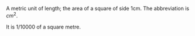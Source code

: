A metric unit of length; the area of a square of side 1cm. The
abbreviation is $cm^{2}.$

It is 1/10000 of a square metre.
